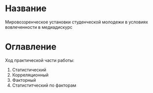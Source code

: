 # Название

Мировоззренческое  установки студенческой молодежи в условиях вовлеченности в медиадискурс

# Оглавление

Ход практической части работы:
1. Статистический
2. Корреляционный
3. Факторный
4. Статиститческий по факторам